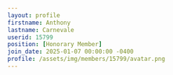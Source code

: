 ```yaml
---
layout: profile
firstname: Anthony
lastname: Carnevale
userid: 15799
position: [Honorary Member]
join_date: 2025-01-07 00:00:00 -0400
profile: /assets/img/members/15799/avatar.png
---
```

